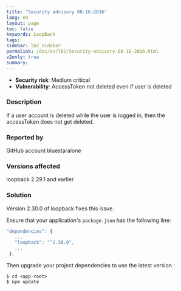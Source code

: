 ```yaml
---
title: "Security advisory 08-16-2016"
lang: en
layout: page
toc: false
keywords: LoopBack
tags:
sidebar: lb2_sidebar
permalink: /doc/en/lb2/Security-advisory-08-16-2016.html
v2only: true
summary:
---
```


*   **Security risk**: Medium critical
*   **Vulnerability**: AccessToken not deleted even if user is deleted

### Description

If a user account is deleted while the user is logged in, then the accessToken does not get deleted. 

### Reported by

GitHub account bluestaralone

### Versions affected

loopback 2.29.1 and earlier

### Solution

Version 2.30.0 of loopback fixes this issue.

Ensure that your application's `package.json` has the following line:

```js
"dependencies": {
   ...
   "loopback": "^2.30.0",
   ...
 },
```

Then upgrade your project dependencies to use the latest version :

```
$ cd <app-root>
$ npm update
```
